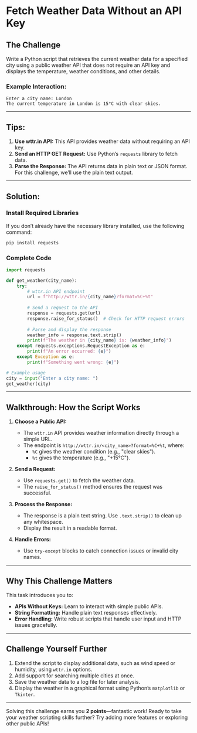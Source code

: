 # Fetch Weather Data Without an API Key

## The Challenge

Write a Python script that retrieves the current weather data for a specified city using a public weather API that does not require an API key and displays the temperature, weather conditions, and other details.

### Example Interaction:

```
Enter a city name: London
The current temperature in London is 15°C with clear skies.
```

---

## Tips:

1. **Use wttr.in API:** This API provides weather data without requiring an API key.  
2. **Send an HTTP GET Request:** Use Python’s `requests` library to fetch data.  
3. **Parse the Response:** The API returns data in plain text or JSON format. For this challenge, we’ll use the plain text output.

---

## Solution:

### Install Required Libraries

If you don’t already have the necessary library installed, use the following command:

```bash
pip install requests
```

### Complete Code

```python
import requests

def get_weather(city_name):
    try:
        # wttr.in API endpoint
        url = f"http://wttr.in/{city_name}?format=%C+%t"
        
        # Send a request to the API
        response = requests.get(url)
        response.raise_for_status()  # Check for HTTP request errors
        
        # Parse and display the response
        weather_info = response.text.strip()
        print(f"The weather in {city_name} is: {weather_info}")
    except requests.exceptions.RequestException as e:
        print(f"An error occurred: {e}")
    except Exception as e:
        print(f"Something went wrong: {e}")

# Example usage
city = input("Enter a city name: ")
get_weather(city)
```

---

## Walkthrough: How the Script Works

1. **Choose a Public API:**  
   - The `wttr.in` API provides weather information directly through a simple URL.  
   - The endpoint is `http://wttr.in/<city_name>?format=%C+%t`, where:  
     - `%C` gives the weather condition (e.g., "clear skies").  
     - `%t` gives the temperature (e.g., "+15°C").

2. **Send a Request:**  
   - Use `requests.get()` to fetch the weather data.  
   - The `raise_for_status()` method ensures the request was successful.

3. **Process the Response:**  
   - The response is a plain text string. Use `.text.strip()` to clean up any whitespace.  
   - Display the result in a readable format.

4. **Handle Errors:**  
   - Use `try-except` blocks to catch connection issues or invalid city names.  

---

## Why This Challenge Matters

This task introduces you to:  
- **APIs Without Keys:** Learn to interact with simple public APIs.  
- **String Formatting:** Handle plain text responses effectively.  
- **Error Handling:** Write robust scripts that handle user input and HTTP issues gracefully.

---

## Challenge Yourself Further

1. Extend the script to display additional data, such as wind speed or humidity, using `wttr.in` options.  
2. Add support for searching multiple cities at once.  
3. Save the weather data to a log file for later analysis.  
4. Display the weather in a graphical format using Python’s `matplotlib` or `Tkinter`.

---

Solving this challenge earns you **2 points**—fantastic work! Ready to take your weather scripting skills further? Try adding more features or exploring other public APIs!
